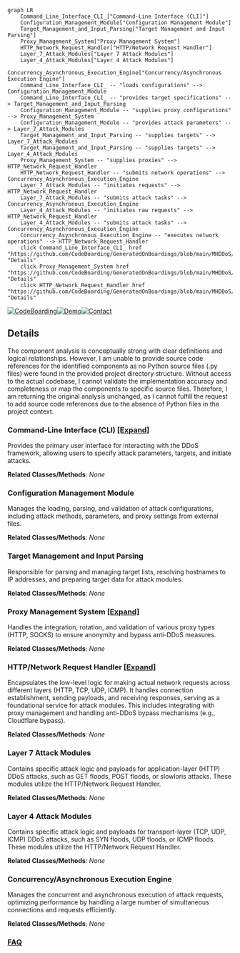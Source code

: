```mermaid
graph LR
    Command_Line_Interface_CLI_["Command-Line Interface (CLI)"]
    Configuration_Management_Module["Configuration Management Module"]
    Target_Management_and_Input_Parsing["Target Management and Input Parsing"]
    Proxy_Management_System["Proxy Management System"]
    HTTP_Network_Request_Handler["HTTP/Network Request Handler"]
    Layer_7_Attack_Modules["Layer 7 Attack Modules"]
    Layer_4_Attack_Modules["Layer 4 Attack Modules"]
    Concurrency_Asynchronous_Execution_Engine["Concurrency/Asynchronous Execution Engine"]
    Command_Line_Interface_CLI_ -- "loads configurations" --> Configuration_Management_Module
    Command_Line_Interface_CLI_ -- "provides target specifications" --> Target_Management_and_Input_Parsing
    Configuration_Management_Module -- "supplies proxy configurations" --> Proxy_Management_System
    Configuration_Management_Module -- "provides attack parameters" --> Layer_7_Attack_Modules
    Target_Management_and_Input_Parsing -- "supplies targets" --> Layer_7_Attack_Modules
    Target_Management_and_Input_Parsing -- "supplies targets" --> Layer_4_Attack_Modules
    Proxy_Management_System -- "supplies proxies" --> HTTP_Network_Request_Handler
    HTTP_Network_Request_Handler -- "submits network operations" --> Concurrency_Asynchronous_Execution_Engine
    Layer_7_Attack_Modules -- "initiates requests" --> HTTP_Network_Request_Handler
    Layer_7_Attack_Modules -- "submits attack tasks" --> Concurrency_Asynchronous_Execution_Engine
    Layer_4_Attack_Modules -- "initiates raw requests" --> HTTP_Network_Request_Handler
    Layer_4_Attack_Modules -- "submits attack tasks" --> Concurrency_Asynchronous_Execution_Engine
    Concurrency_Asynchronous_Execution_Engine -- "executes network operations" --> HTTP_Network_Request_Handler
    click Command_Line_Interface_CLI_ href "https://github.com/CodeBoarding/GeneratedOnBoardings/blob/main/MHDDoS/Command_Line_Interface_CLI_.md" "Details"
    click Proxy_Management_System href "https://github.com/CodeBoarding/GeneratedOnBoardings/blob/main/MHDDoS/Proxy_Management_System.md" "Details"
    click HTTP_Network_Request_Handler href "https://github.com/CodeBoarding/GeneratedOnBoardings/blob/main/MHDDoS/HTTP_Network_Request_Handler.md" "Details"
```

[![CodeBoarding](https://img.shields.io/badge/Generated%20by-CodeBoarding-9cf?style=flat-square)](https://github.com/CodeBoarding/GeneratedOnBoardings)[![Demo](https://img.shields.io/badge/Try%20our-Demo-blue?style=flat-square)](https://www.codeboarding.org/demo)[![Contact](https://img.shields.io/badge/Contact%20us%20-%20contact@codeboarding.org-lightgrey?style=flat-square)](mailto:contact@codeboarding.org)

## Details

The component analysis is conceptually strong with clear definitions and logical relationships. However, I am unable to provide source code references for the identified components as no Python source files (.py files) were found in the provided project directory structure. Without access to the actual codebase, I cannot validate the implementation accuracy and completeness or map the components to specific source files. Therefore, I am returning the original analysis unchanged, as I cannot fulfill the request to add source code references due to the absence of Python files in the project context.

### Command-Line Interface (CLI) [[Expand]](./Command_Line_Interface_CLI_.md)
Provides the primary user interface for interacting with the DDoS framework, allowing users to specify attack parameters, targets, and initiate attacks.


**Related Classes/Methods**: _None_

### Configuration Management Module
Manages the loading, parsing, and validation of attack configurations, including attack methods, parameters, and proxy settings from external files.


**Related Classes/Methods**: _None_

### Target Management and Input Parsing
Responsible for parsing and managing target lists, resolving hostnames to IP addresses, and preparing target data for attack modules.


**Related Classes/Methods**: _None_

### Proxy Management System [[Expand]](./Proxy_Management_System.md)
Handles the integration, rotation, and validation of various proxy types (HTTP, SOCKS) to ensure anonymity and bypass anti-DDoS measures.


**Related Classes/Methods**: _None_

### HTTP/Network Request Handler [[Expand]](./HTTP_Network_Request_Handler.md)
Encapsulates the low-level logic for making actual network requests across different layers (HTTP, TCP, UDP, ICMP). It handles connection establishment, sending payloads, and receiving responses, serving as a foundational service for attack modules. This includes integrating with proxy management and handling anti-DDoS bypass mechanisms (e.g., Cloudflare bypass).


**Related Classes/Methods**: _None_

### Layer 7 Attack Modules
Contains specific attack logic and payloads for application-layer (HTTP) DDoS attacks, such as GET floods, POST floods, or slowloris attacks. These modules utilize the HTTP/Network Request Handler.


**Related Classes/Methods**: _None_

### Layer 4 Attack Modules
Contains specific attack logic and payloads for transport-layer (TCP, UDP, ICMP) DDoS attacks, such as SYN floods, UDP floods, or ICMP floods. These modules utilize the HTTP/Network Request Handler.


**Related Classes/Methods**: _None_

### Concurrency/Asynchronous Execution Engine
Manages the concurrent and asynchronous execution of attack requests, optimizing performance by handling a large number of simultaneous connections and requests efficiently.


**Related Classes/Methods**: _None_



### [FAQ](https://github.com/CodeBoarding/GeneratedOnBoardings/tree/main?tab=readme-ov-file#faq)
